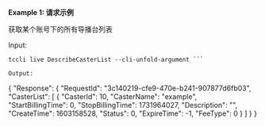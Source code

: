 **Example 1: 请求示例**

获取某个账号下的所有导播台列表

Input: 

```
tccli live DescribeCasterList --cli-unfold-argument ```

Output: 
```
{
    "Response": {
        "RequestId": "3c140219-cfe9-470e-b241-907877d6fb03",
        "CasterList": [
            {
                "CasterId": 10,
                "CasterName": "example",
                "StartBillingTime": 0,
                "StopBillingTime": 1731964027,
                "Description": "",
                "CreateTime": 1603158528,
                "Status": 0,
                "ExpireTime": -1,
                "FeeType": 0
            }
        ]
    }
}
```

